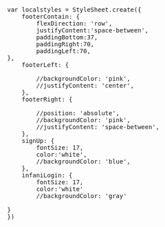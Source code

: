 <pre>
var localstyles = StyleSheet.create({
    footerContain: {
        flexDirection: 'row',
        justifyContent:'space-between',
        paddingBottom:37,
        paddingRight:70,
        paddingLeft:70,
},
    footerLeft: {
       
        //backgroundColor: 'pink',
        //justifyContent: 'center',
    },
    footerRight: {
       
        //position: 'absolute',     
        //backgroundColor: 'pink',
        //justifyContent: 'space-between',
    },
    signUp: {
        fontSize: 17,
        color:'white',
        //backgroundColor: 'blue',
    },
    infaniLogin: {
        fontSize: 17,
        color:'white'
        //backgroundColor: 'gray'

}
})
</pre>